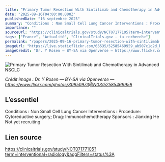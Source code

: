 ```yaml
---
title: "Primary Tumor Resection With Sintilimab and Chemotherapy in Advanced NSCLC"
date: "2025-09-16T04:00:00.000Z"
publishedDate: "16 septembre 2025"
summary: "Conditions : Non Small Cell Lung Cancer Interventions : Procedure: Cytoreductive surgery; Drug: Immunochemotherapy Sponsors : Jianxing He Not yet recruiting"
importance: ""
sourceUrl: "https://clinicaltrials.gov/study/NCT07177105?term=interventional+radiology&aggFilters=status%3A"
tags: ["France", "Actualité", "ClinicalTrials.gov — ta recherche"]
permalink: "/papers/2025-09-16-primary-tumor-resection-with-sintilimab-and-chemotherapy-in-advanced-nsclc"
imageUrl: "https://live.staticflickr.com/65535/52585469959_ab507c1c2d_b.jpg"
imageCredit: "Dr. Y Rosen — BY-SA via Openverse — https://www.flickr.com/photos/30950973@N03/52585469959"
---
```


![Primary Tumor Resection With Sintilimab and Chemotherapy in Advanced NSCLC](https://live.staticflickr.com/65535/52585469959_ab507c1c2d_b.jpg)

*Crédit image : Dr. Y Rosen — BY-SA via Openverse — https://www.flickr.com/photos/30950973@N03/52585469959*

## L’essentiel

Conditions : Non Small Cell Lung Cancer Interventions : Procedure: Cytoreductive surgery; Drug: Immunochemotherapy Sponsors : Jianxing He Not yet recruiting

## Lien source

https://clinicaltrials.gov/study/NCT07177105?term=interventional+radiology&aggFilters=status%3A
